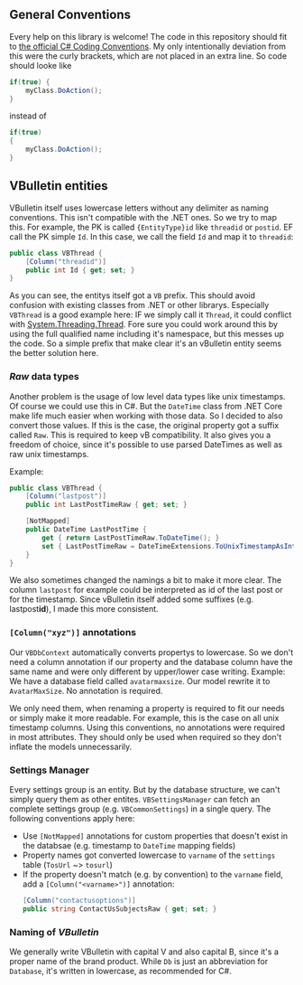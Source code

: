 ## General Conventions
Every help on this library is welcome! The code in this repository should fit to 
[the official C# Coding Conventions](https://docs.microsoft.com/en-us/dotnet/csharp/programming-guide/inside-a-program/coding-conventions). 
My only intentionally deviation from this were the curly brackets, which are not placed in an extra line. So code should looke like 

```cs
if(true) {
	myClass.DoAction();
}
```

instead of 

```cs
if(true) 
{
	myClass.DoAction();
}
```

## VBulletin entities
VBulletin itself uses lowercase letters without any delimiter as naming conventions. This isn't compatible with the .NET ones. So we try to map
this. For example, the PK is called `{EntityType}id` like `threadid` or `postid`. EF call the PK simple `Id`. In this case, we call the field
`Id` and map it to `threadid`:

```cs
public class VBThread {
    [Column("threadid")]
    public int Id { get; set; }
}
```

As you can see, the entitys itself got a `VB` prefix. This should avoid confusion with existing classes from .NET or other librarys. Especially
`VBThread` is a good example here: IF we simply call it `Thread`, it could conflict with 
[System.Threading.Thread](https://docs.microsoft.com/de-de/dotnet/api/system.threading.thread?view=netcore-2.1). 
Fore sure you could work around this by using the full qualified name including it's namespace, but this messes up the code. So a simple prefix
that make clear it's an vBulletin entity seems the better solution here. 

### _Raw_ data types
Another problem is the usage of low level data types like unix timestamps. Of course we could use this in C#. But the `DateTime` class 
from .NET Core make life much easier when working with those data. So I decided to also convert those values. If this is the case, the 
original property got a suffix called `Raw`. This is required to keep vB compatibility. It also gives you a freedom of choice, since it's possible
to use parsed DateTimes as well as raw unix timestamps.

Example:

```cs
public class VBThread {
    [Column("lastpost")]
    public int LastPostTimeRaw { get; set; }

    [NotMapped]
    public DateTime LastPostTime {
        get { return LastPostTimeRaw.ToDateTime(); }
        set { LastPostTimeRaw = DateTimeExtensions.ToUnixTimestampAsInt(value); }
    }
}
```
We also sometimes changed the namings a bit to make it more clear. The column `lastpost` for example could be interpreted as id of the last post 
or for the timestamp. Since vBulletin itself added some suffixes (e.g. lastpost**id**), I made this more consistent. 

### `[Column("xyz")]` annotations
Our `VBDbContext` automatically converts propertys to lowercase. So we don't need a column annotation if our property and the database column have
the same name and were only different by upper/lower case writing. Example: We have a database field called `avatarmaxsize`. Our model rewrite 
it to `AvatarMaxSize`. No annotation is required. 

We only need them, when renaming a property is required to fit our needs or simply make it more readable. For example, this is the case on all unix timestamp
columns. Using this conventions, no annotations were required in most attributes. They should only be used when required so they don't 
inflate the models unnecessarily.

### Settings Manager
Every settings group is an entity. But by the database structure, we can't simply query them as other entites. `VBSettingsManager` can fetch an complete
settings group (e.g. `VBCommonSettings`) in a single query. The following conventions apply here:
* Use `[NotMapped]` annotations for custom properties that doesn't exist in the databsae (e.g. timestamp to `DateTime` mapping fields)
* Property names got converted lowercase to `varname` of the `settings` table (`TosUrl` ~> `tosurl`)
* If the property doesn't match (e.g. by convention) to the `varname` field, add a `[Column("<varname>")]` annotation:
    ```cs
    [Column("contactusoptions")]
    public string ContactUsSubjectsRaw { get; set; }
    ```

### Naming of _VBulletin_
We generally write VBulletin with capital V and also capital B, since it's a proper name of the brand product. While `Db` is just an abbreviation
for `Database`, it's written in lowercase, as recommended for C#. 